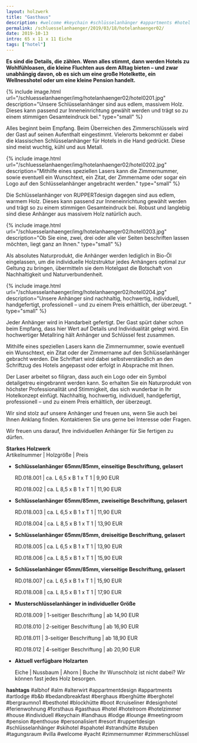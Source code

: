 ```yaml
---
layout: holzwerk
title: "Gasthaus"
description: #welcome #keychain #schlüsselanhänger #appartments #hotel #albhof #designhotel #hotelroom #resort #besthotel #ferienwohnung #pension #skihotel #spahotel #villa #lounge #penthouse #strandhütte #berghütte #blockhütte #lodge #b&b #forsthaus #berghaus #artlodge #alm #stuben #landhaus #alterwirt #bedandbreakfast #house #yacht #boot #cruiseliner #hotelzimmer #zimmerschlüssel #zimmernummer #appartmentdesign #individuell #personalisiert #ruppertdesign
permalink: /schluesselanhaenger/2019/03/18/hotelanhaenger02/
date: 2019-10-13
intro: 65 x 11 x 11 Eiche
tags: ["hotel"]
---
```


**Es sind die Details, die zählen. Wenn alles stimmt, dann werden Hotels zu Wohlfühloasen,
die kleine Fluchten aus dem Alltag bieten – und zwar unabhängig davon,
ob es sich um eine große Hotelkette, ein Wellnesshotel oder um eine kleine Pension handelt.**

{% include image.html url="/schluesselanhaenger/img/hotelanhaenger02/hotel0201.jpg" description="Unsere Schlüsselanhänger sind aus edlem, massivem Holz. Dieses kann passend zur Inneneinrichtung gewählt werden und trägt so zu einem stimmigen Gesamteindruck bei." type="small" %}

Alles beginnt beim Empfang. Beim Überreichen des Zimmerschlüssels wird der Gast auf seinen Aufenthalt eingestimmt.
Vielerorts bekommt er dabei die klassischen Schlüsselanhänger für Hotels in die Hand gedrückt.
Diese sind meist wuchtig, kühl und aus Metall.

{% include image.html url="/schluesselanhaenger/img/hotelanhaenger02/hotel0202.jpg" description="Mithilfe eines speziellen Lasers kann die Zimmernummer, sowie eventuell ein Wunschtext, ein Zitat, der Zimmername oder sogar ein Logo auf den Schlüsselanhänger angebracht werden." type="small" %}

Die Schlüsselanhänger von RUPPERTdesign dagegen sind aus edlem, warmem Holz.
Dieses kann passend zur Inneneinrichtung gewählt werden und trägt so zu einem stimmigen Gesamteindruck bei.
Robust und langlebig sind diese Anhänger aus massivem Holz natürlich auch.

{% include image.html url="/schluesselanhaenger/img/hotelanhaenger02/hotel0203.jpg" description="Ob Sie eine, zwei, drei oder alle vier Seiten beschriften lassen möchten, liegt ganz an Ihnen." type="small" %}

Als absolutes Naturprodukt, die Anhänger werden lediglich in Bio-Öl eingelassen,
um die individuelle Holzstruktur jedes Anhängers optimal zur Geltung zu bringen,
übermitteln sie dem Hotelgast die Botschaft von Nachhaltigkeit und Naturverbundenheit.

{% include image.html url="/schluesselanhaenger/img/hotelanhaenger02/hotel0204.jpg" description="Unsere Anhänger sind nachhaltig, hochwertig, individuell, handgefertigt, professionell – und zu einem Preis erhältlich, der überzeugt. " type="small" %}

Jeder Anhänger wird in Handarbeit gefertigt. Der Gast spürt daher schon beim Empfang,
dass hier Wert auf Details und Individualität gelegt wird.
Ein hochwertiger Metallring hält Anhänger und Schlüssel fest zusammen.

Mithilfe eines speziellen Lasers kann die Zimmernummer, sowie eventuell ein Wunschtext,
ein Zitat oder der Zimmername auf den Schlüsselanhänger gebracht werden.
Die Schriftart wird dabei selbstverständlich an den Schriftzug des Hotels angepasst oder erfolgt in Absprache mit Ihnen.

Der Laser arbeitet so filigran, dass auch ein Logo oder ein Symbol detailgetreu eingebrannt werden kann.
So erhalten Sie ein Naturprodukt von höchster Professionalität und Stimmigkeit, das sich wunderbar in Ihr Hotelkonzept einfügt.
Nachhaltig, hochwertig, individuell, handgefertigt, professionell – und zu einem Preis erhältlich, der überzeugt.

Wir sind stolz auf unsere Anhänger und freuen uns, wenn Sie auch bei Ihnen Anklang finden.
Kontaktieren Sie uns gerne bei Interesse oder Fragen.

Wir freuen uns darauf, Ihre individuellen Anhänger für Sie fertigen zu dürfen.

**Starkes Holzwerk**  
Artikelnummer \| Holzgröße \| Preis

- **Schlüsselanhänger 65mm/85mm, einseitige Beschriftung, gelasert**

    RD.018.001  \| 	ca. L 6,5 x B 1 x T 1  \| 9,90 EUR

    RD.018.002  \| 	ca. L 8,5 x B 1 x T 1  \| 11,90 EUR

- **Schlüsselanhänger 65mm/85mm, zweiseitige Beschriftung, gelasert**

    RD.018.003  \| 	ca. L 6,5 x B 1 x T 1  \| 11,90 EUR

    RD.018.004  \| 	ca. L 8,5 x B 1 x T 1  \| 13,90 EUR

- **Schlüsselanhänger 65mm/85mm, dreiseitige Beschriftung, gelasert**

    RD.018.005  \| 	ca. L 6,5 x B 1 x T 1  \| 13,90 EUR

    RD.018.006  \| 	ca. L 8,5 x B 1 x T 1  \| 15,90 EUR

- **Schlüsselanhänger 65mm/85mm, vierseitige Beschriftung, gelasert**

    RD.018.007  \| 	ca. L 6,5 x B 1 x T 1  \| 15,90 EUR

    RD.018.008  \| 	ca. L 8,5 x B 1 x T 1  \| 17,90 EUR


- **Musterschlüsselanhänger in individueller Größe**

    RD.018.009  \| 	1-seitiger Beschriftung \| ab 14,90 EUR
    

  	RD.018.010  \| 	2-seitiger Beschriftung \| ab 16,90 EUR

    RD.018.011  \| 	3-seitiger Beschriftung \| ab 18,90 EUR

    RD.018.012  \| 	4-seitiger Beschriftung \| ab 20,90 EUR

- **Aktuell verfügbare Holzarten**

  Eiche \| Nussbaum \| Ahorn \| Buche
  Ihr Wunschholz ist nicht dabei?
  Wir können fast jedes Holz besorgen.

**hashtags**
#albhof
#alm
#alterwirt
#appartmentdesign
#appartments
#artlodge
#b&b
#bedandbreakfast
#berghaus
#berghütte
#berghotel
#bergraumno1
#besthotel
#blockhütte
#boot
#cruiseliner
#designhotel
#ferienwohnung
#forsthaus
#gasthaus
#hotel
#hotelroom
#hotelzimmer
#house
#individuell
#keychain
#landhaus
#lodge
#lounge
#meetingroom
#pension
#penthouse
#personalisiert
#resort
#ruppertdesign
#schlüsselanhänger
#skihotel
#spahotel
#strandhütte
#stuben
#tagungsraum
#villa
#welcome
#yacht
#zimmernummer
#zimmerschlüssel
